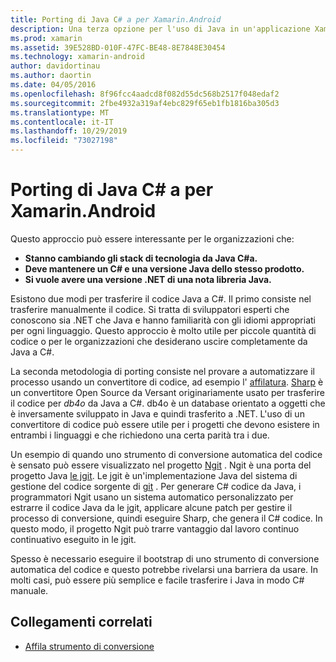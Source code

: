 ```yaml
---
title: Porting di Java C# a per Xamarin.Android
description: Una terza opzione per l'uso di Java in un'applicazione Xamarin.Android consiste nel trasferire il codice sorgente C#Java a.
ms.prod: xamarin
ms.assetid: 39E528BD-010F-47FC-BE48-8E7848E30454
ms.technology: xamarin-android
author: davidortinau
ms.author: daortin
ms.date: 04/05/2016
ms.openlocfilehash: 8f96fcc4aadcd8f082d55dc568b2517f048edaf2
ms.sourcegitcommit: 2fbe4932a319af4ebc829f65eb1fb1816ba305d3
ms.translationtype: MT
ms.contentlocale: it-IT
ms.lasthandoff: 10/29/2019
ms.locfileid: "73027198"
---
```

# <a name="porting-java-to-c-for-xamarinandroid"></a>Porting di Java C# a per Xamarin.Android

Questo approccio può essere interessante per le organizzazioni che:

- **Stanno cambiando gli stack di tecnologia da Java C#a.**
- **Deve mantenere un C# e una versione Java dello stesso prodotto.**
- **Si vuole avere una versione .NET di una nota libreria Java.**

Esistono due modi per trasferire il codice Java a C#. Il primo consiste nel trasferire manualmente il codice. Si tratta di sviluppatori esperti che conoscono sia .NET che Java e hanno familiarità con gli idiomi appropriati per ogni linguaggio. Questo approccio è molto utile per piccole quantità di codice o per le organizzazioni che desiderano uscire completamente da Java a C#.

La seconda metodologia di porting consiste nel provare a automatizzare il processo usando un convertitore di codice, ad esempio l' [affilatura](https://github.com/mono/sharpen). [Sharp](https://github.com/mono/sharpen) è un convertitore Open Source da Versant originariamente usato per trasferire il codice per *db4o* da Java a C#. db4o è un database orientato a oggetti che è inversamente sviluppato in Java e quindi trasferito a .NET. L'uso di un convertitore di codice può essere utile per i progetti che devono esistere in entrambi i linguaggi e che richiedono una certa parità tra i due.

Un esempio di quando uno strumento di conversione automatica del codice è sensato può essere visualizzato nel progetto [Ngit](https://github.com/mono/ngit) .
Ngit è una porta del progetto Java [le jgit](https://eclipse.org/).
Le jgit è un'implementazione Java del sistema di gestione del codice sorgente di [git](https://git-scm.com/) . Per generare C# codice da Java, i programmatori Ngit usano un sistema automatico personalizzato per estrarre il codice Java da le jgit, applicare alcune patch per gestire il processo di conversione, quindi eseguire Sharp, che genera il C# codice. In questo modo, il progetto Ngit può trarre vantaggio dal lavoro continuo continuativo eseguito in le jgit.

Spesso è necessario eseguire il bootstrap di uno strumento di conversione automatica del codice e questo potrebbe rivelarsi una barriera da usare. In molti casi, può essere più semplice e facile trasferire i Java in modo C# manuale.

## <a name="related-links"></a>Collegamenti correlati

- [Affila strumento di conversione](https://github.com/mono/sharpen)
